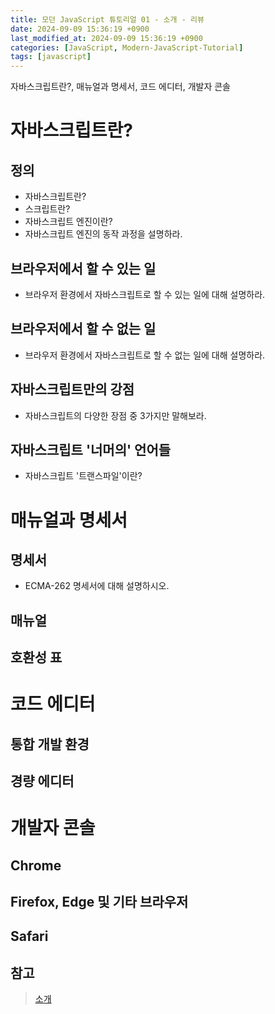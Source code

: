 ```yaml
---
title: 모던 JavaScript 튜토리얼 01 - 소개 - 리뷰
date: 2024-09-09 15:36:19 +0900
last_modified_at: 2024-09-09 15:36:19 +0900
categories: [JavaScript, Modern-JavaScript-Tutorial]
tags: [javascript]
---
```


자바스크립트란?, 매뉴얼과 명세서, 코드 에디터, 개발자 콘솔

# 자바스크립트란?

## 정의

- 자바스크립트란?
- 스크립트란?
- 자바스크립트 엔진이란?
- 자바스크립트 엔진의 동작 과정을 설명하라.

## 브라우저에서 할 수 있는 일

- 브라우저 환경에서 자바스크립트로 할 수 있는 일에 대해 설명하라.

## 브라우저에서 할 수 없는 일

- 브라우저 환경에서 자바스크립트로 할 수 없는 일에 대해 설명하라.

## 자바스크립트만의 강점

- 자바스크립트의 다양한 장점 중 3가지만 말해보라.

## 자바스크립트 '너머의' 언어들

- 자바스크립트 '트랜스파일'이란?

# 매뉴얼과 명세서

## 명세서

- ECMA-262 명세서에 대해 설명하시오.

## 매뉴얼

## 호환성 표

# 코드 에디터

## 통합 개발 환경

## 경량 에디터

# 개발자 콘솔

## Chrome

## Firefox, Edge 및 기타 브라우저

## Safari

## 참고

> [소개](https://ko.javascript.info/getting-started)
